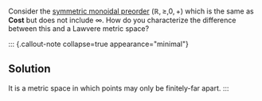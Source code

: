 Consider the [symmetric monoidal preorder](/docs/math/defs/smp.qmd) 
$(\mathbb{R},\geq,0,+)$ which is the same as **Cost** but does not include 
$\infty$. How do you characterize the difference between this and a Lawvere 
metric space?

::: {.callout-note collapse=true appearance="minimal"}
## Solution
It is a metric space in which points may only be finitely-far apart.
:::